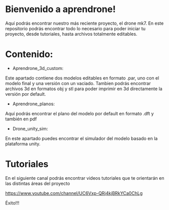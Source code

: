 # Bienvenido a aprendrone! 


Aquí podrás encontrar nuestro más reciente proyecto, el drone mk7. En este repositorio podrás encontrar todo lo necesario para poder iniciar tu proyecto, desde tutoriales, hasta archivos totalmente editables. 


# Contenido:

- Aprendrone_3d_custom:

Este apartado contiene dos modelos editables en formato .par, uno con el modelo final y una versión con un vaciado. Tambien podrás encontrar archivos 3d en formatos obj y stl para poder imprimir en 3d directamente la versión por default.


- Aprendrone_planos:

Aquí podrás encontrar el plano del modelo por default en formato .dft y también en pdf


- Drone_unity_sim:

En este apartado puedes encontrar el simulador del modelo basado en la plataforma unity.


# Tutoriales

En el siguiente canal podrás encontrar videos tutoriales que te orientarán en las distintas áreas del proyecto


https://www.youtube.com/channel/UC6Vxp-QRj4kjBRkYCa0ChLg


Éxito!!!



